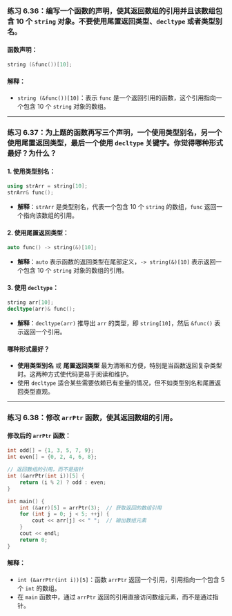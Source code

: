 ### 练习 6.36：编写一个函数的声明，使其返回数组的引用并且该数组包含 10 个 `string` 对象。不要使用尾置返回类型、`decltype` 或者类型别名。

#### 函数声明：
```cpp
string (&func())[10];
```

#### 解释：
- `string (&func())[10]`：表示 `func` 是一个返回引用的函数，这个引用指向一个包含 10 个 `string` 对象的数组。

---

### 练习 6.37：为上题的函数再写三个声明，一个使用类型别名，另一个使用尾置返回类型，最后一个使用 `decltype` 关键字。你觉得哪种形式最好？为什么？

#### 1. 使用类型别名：
```cpp
using strArr = string[10];
strArr& func();
```

- **解释**：`strArr` 是类型别名，代表一个包含 10 个 `string` 的数组，`func` 返回一个指向该数组的引用。

#### 2. 使用尾置返回类型：
```cpp
auto func() -> string(&)[10];
```

- **解释**：`auto` 表示函数的返回类型在尾部定义，`-> string(&)[10]` 表示返回一个包含 10 个 `string` 对象的数组的引用。

#### 3. 使用 `decltype`：
```cpp
string arr[10];
decltype(arr)& func();
```

- **解释**：`decltype(arr)` 推导出 `arr` 的类型，即 `string[10]`，然后 `&func()` 表示返回一个引用。

#### 哪种形式最好？
- **使用类型别名** 或 **尾置返回类型** 最为清晰和方便，特别是当函数返回复杂类型时。这两种方式使代码更易于阅读和维护。
- 使用 `decltype` 适合某些需要依赖已有变量的情况，但不如类型别名和尾置返回类型直观。

---

### 练习 6.38：修改 `arrPtr` 函数，使其返回数组的引用。

#### 修改后的 `arrPtr` 函数：
```cpp
int odd[] = {1, 3, 5, 7, 9};
int even[] = {0, 2, 4, 6, 8};

// 返回数组的引用，而不是指针
int (&arrPtr(int i))[5] {
    return (i % 2) ? odd : even;
}

int main() {
    int (&arr)[5] = arrPtr(3);  // 获取返回的数组引用
    for (int j = 0; j < 5; ++j) {
        cout << arr[j] << " ";  // 输出数组元素
    }
    cout << endl;
    return 0;
}
```

#### 解释：
- `int (&arrPtr(int i))[5]`：函数 `arrPtr` 返回一个引用，引用指向一个包含 5 个 `int` 的数组。
- 在 `main` 函数中，通过 `arrPtr` 返回的引用直接访问数组元素，而不是通过指针。

